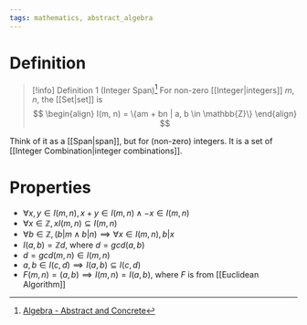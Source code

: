 ```yaml
---
tags: mathematics, abstract_algebra
---
```


# Definition

> [!info] Definition 1 (Integer Span)[^1]
> For non-zero [[Integer|integers]] $m, n$, the [[Set|set]] is
> $$
> \begin{align}
> I(m, n) = \{am + bn | a, b \in \mathbb{Z}\}
> \end{align}
> $$

Think of it as a [[Span|span]], but for (non-zero) integers. It is a set of [[Integer Combination|integer combinations]].

# Properties

- $\forall x, y \in I(m, n), x + y \in I(m, n) \land -x \in I(m, n)$
- $\forall x \in \mathbb{Z}, xI(m, n) \subseteq I(m, n)$
- $\forall b \in \mathbb{Z}, (b | m \land b | n) \implies \forall x \in I(m, n), b | x$
- $I(a, b) = \mathbb{Z}d$, where $d = gcd(a, b)$
- $d = gcd(m, n) \in I(m, n)$
- $a, b \in I(c, d) \implies I(a, b) \subseteq I(c, d)$
- $F(m, n) = (a, b) \implies I(m, n) = I(a, b)$, where $F$ is from [[Euclidean Algorithm]]

[^1]: [Algebra - Abstract and Concrete](zotero://open-pdf/library/items/IQ3GJ7PV?page=41)